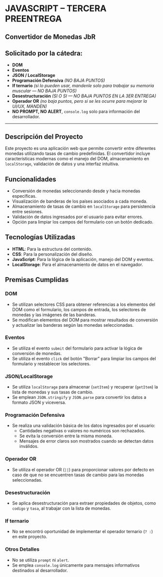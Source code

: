 # JAVASCRIPT – TERCERA PREENTREGA

## Convertidor de Monedas JbR 

## **Solicitado por la cátedra:**
- **DOM**  
- **Eventos**  
- **JSON / LocalStorage**  
- **Programación Defensiva** *(NO BAJA PUNTOS)*  
- **If ternario** *(si lo pueden usar, mandenle solo para trabajar su memoria muscular — NO BAJA PUNTOS)*  
- **Desestructuración** *(SI O SI — NO BAJA PUNTOS EN LA 3ER ENTREGA)*  
- **Operador OR** *(no baja puntos, pero si se les ocurre para mejorar la UI/UX, MANDEN)*  
- **NO PROMPT, NO ALERT**, `console.log` solo para información del desarrollador.  

---

## Descripción del Proyecto

Este proyecto es una aplicación web que permite convertir entre diferentes monedas utilizando tasas de cambio predefinidas. El convertidor incluye características modernas como el manejo del DOM, almacenamiento en `localStorage`, validación de datos y una interfaz intuitiva.

## Funcionalidades 

- Conversión de monedas seleccionando desde y hacia monedas específicas.
- Visualización de banderas de los países asociados a cada moneda.
- Almacenamiento de tasas de cambio en `localStorage` para persistencia entre sesiones.
- Validación de datos ingresados por el usuario para evitar errores.
- Opción para limpiar los campos del formulario con un botón dedicado.

## Tecnologías Utilizadas 

- **HTML**: Para la estructura del contenido.
- **CSS**: Para la personalización del diseño.
- **JavaScript**: Para la lógica de la aplicación, manejo del DOM y eventos.
- **LocalStorage**: Para el almacenamiento de datos en el navegador.

## Premisas Cumplidas 

### **DOM**
- Se utilizan selectores CSS para obtener referencias a los elementos del DOM como el formulario, los campos de entrada, los selectores de monedas y las imágenes de las banderas.
- Se modifican elementos del DOM para mostrar resultados de conversión y actualizar las banderas según las monedas seleccionadas.

### **Eventos**
- Se utiliza el evento `submit` del formulario para activar la lógica de conversión de monedas.
- Se utiliza el evento `click` del botón "Borrar" para limpiar los campos del formulario y restablecer los selectores.

### **JSON/LocalStorage**
- Se utiliza `localStorage` para almacenar (`setItem`) y recuperar (`getItem`) la lista de monedas y sus tasas de cambio.
- Se emplean `JSON.stringify` y `JSON.parse` para convertir los datos a formato JSON y viceversa.

### **Programación Defensiva**
- Se realiza una validación básica de los datos ingresados por el usuario:
  - Cantidades negativas o valores no numéricos son rechazados.
  - Se evita la conversión entre la misma moneda.
  - Mensajes de error claros son mostrados cuando se detectan datos inválidos.

### **Operador OR**
- Se utiliza el operador OR (`||`) para proporcionar valores por defecto en caso de que no se encuentren tasas de cambio para las monedas seleccionadas.

### **Desestructuración**
- Se aplica desestructuración para extraer propiedades de objetos, como `codigo` y `tasa`, al trabajar con la lista de monedas.

### **If ternario**
- No se encontró oportunidad de implementar el operador ternario (`? :`) en este proyecto.

### **Otros Detalles**
- No se utiliza `prompt` ni `alert`.  
- Se emplea `console.log` únicamente para mensajes informativos destinados al desarrollador.


